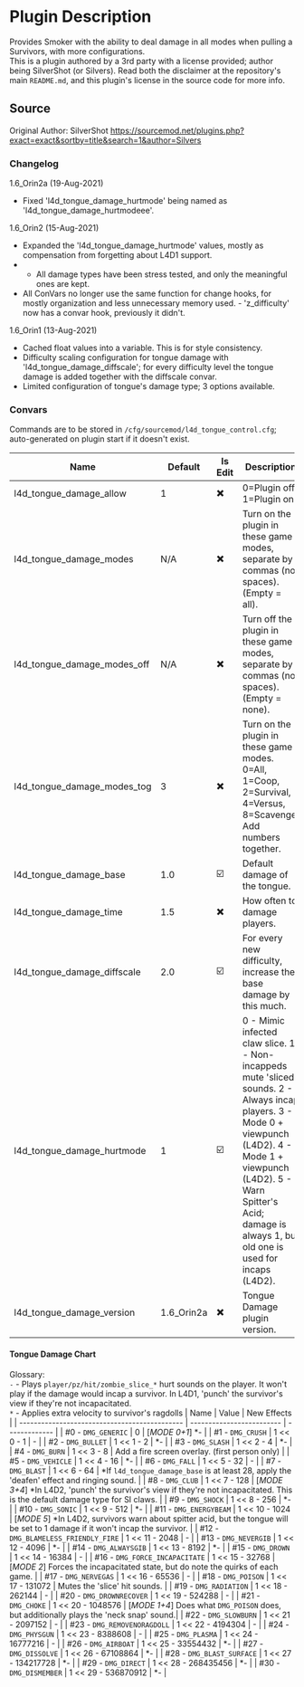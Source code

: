# Plugin Description
Provides Smoker with the ability to deal damage in all modes when pulling a Survivors, with more configurations.<br>
This is a plugin authored by a 3rd party with a license provided; author being SilverShot (or Silvers). Read both the disclaimer at the repository's main `README.md`, and this plugin's license in the source code for more info.

## Source
Original Author: SilverShot
https://sourcemod.net/plugins.php?exact=exact&sortby=title&search=1&author=Silvers

### Changelog
1.6_Orin2a (19-Aug-2021)
- Fixed 'l4d_tongue_damage_hurtmode' being named as 'l4d_tongue_damage_hurtmodeee'.
	
1.6_Orin2 (15-Aug-2021)
- Expanded the 'l4d_tongue_damage_hurtmode' values, mostly as compensation from forgetting about L4D1 support.
- - All damage types have been stress tested, and only the meaningful ones are kept.
- All ConVars no longer use the same function for change hooks, for mostly organization and less unnecessary memory used.	- 'z_difficulty' now has a convar hook, previously it didn't.

1.6_Orin1 (13-Aug-2021)
- Cached float values into a variable. This is for style consistency.
- Difficulty scaling configuration for tongue damage with 'l4d_tongue_damage_diffscale'; for every difficulty level the tongue damage is added together with the diffscale convar.
- Limited configuration of tongue's damage type; 3 options available.

### Convars
Commands are to be stored in `/cfg/sourcemod/l4d_tongue_control.cfg`; auto-generated on plugin start if it doesn't exist.

| 		  Name           		|  Default	|    Is Edit	| Description |
| -----------------------------	| --------- | -------------	| ----------- |
| l4d_tongue_damage_allow		|	  1		|	  ✖️		| 0=Plugin off, 1=Plugin on. |
| l4d_tongue_damage_modes		|	 N/A	|	  ✖️		| Turn on the plugin in these game modes, separate by commas (no spaces). (Empty = all). |
| l4d_tongue_damage_modes_off	|	 N/A	|	  ✖️		| Turn off the plugin in these game modes, separate by commas (no spaces). (Empty = none). |
| l4d_tongue_damage_modes_tog	|	  3		|	  ✖️		| Turn on the plugin in these game modes. 0=All, 1=Coop, 2=Survival, 4=Versus, 8=Scavenge. Add numbers together. |
| l4d_tongue_damage_base		|	 1.0	|	  ☑️		| Default damage of the tongue. |
| l4d_tongue_damage_time		|	 1.5	|	  ✖️		| How often to damage players. |
| l4d_tongue_damage_diffscale	|	 2.0	|	  ☑️		| For every new difficulty, increase the base damage by this much. |
| l4d_tongue_damage_hurtmode	|	  1		|	  ☑️		| 0 - Mimic infected claw slice. 1 - Non-incappeds mute 'sliced' sounds. 2 - Always incap players. 3 - Mode 0 + viewpunch (L4D2). 4 - Mode 1 + viewpunch (L4D2). 5 - Warn Spitter's Acid; damage is always 1, but old one is used for incaps (L4D2). |
| l4d_tongue_damage_version		| 1.6_Orin2a|	  ✖️		| Tongue Damage plugin version. |

#### Tongue Damage Chart
Glossary:<br>
`-` \- Plays `player/pz/hit/zombie_slice_*` hurt sounds on the player. It won't play if the damage would incap a survivor. In L4D1, 'punch' the survivor's view if they're not incapacitated.<br>
`*` \- Applies extra velocity to survivor's ragdolls
|                    Name 						|            Value			|  New Effects	|
| ---------------------------------------------	| ------------------------- | -------------	|
| \#0 \- `DMG_GENERIC`							|	0						| \[*MODE 0+1*\] \*\- |
| \#1 \- `DMG_CRUSH`							|	1 << 0	\- 1			| \- |
| \#2 \- `DMG_BULLET`							|	1 << 1	\- 2			| \*\- |
| \#3 \- `DMG_SLASH`							|	1 << 2	\- 4			| \*\- |
| \#4 \- `DMG_BURN`								|	1 << 3	\- 8			| Add a fire screen overlay. (first person only) |
| \#5 \- `DMG_VEHICLE`							|	1 << 4	\- 16			| \*\- |
| \#6 \- `DMG_FALL`								|	1 << 5	\- 32			| \- |
| \#7 \- `DMG_BLAST`							|	1 << 6	\- 64			| \*If `l4d_tongue_damage_base` is at least 28, apply the 'deafen' effect and ringing sound. |
| \#8 \- `DMG_CLUB`								|	1 << 7	\- 128			| \[*MODE 3+4*\] \*In L4D2, 'punch' the survivor's view if they're not incapacitated. This is the default damage type for SI claws. |
| \#9 \- `DMG_SHOCK`							|	1 << 8	\- 256			| \*\- |
| \#10 \- `DMG_SONIC`							|	1 << 9	\- 512			| \*\- |
| \#11 \- `DMG_ENERGYBEAM`						|	1 << 10	\- 1024			| \[*MODE 5*\] \*In L4D2, survivors warn about spitter acid, but the tongue will be set to 1 damage if it won't incap the survivor. |
| \#12 \- `DMG_BLAMELESS_FRIENDLY_FIRE`			|	1 << 11	\- 2048			| \- |
| \#13 \- `DMG_NEVERGIB`						|	1 << 12	\- 4096			| \*\- |
| \#14 \- `DMG_ALWAYSGIB`						|	1 << 13	\- 8192			| \*\- |
| \#15 \- `DMG_DROWN`							|	1 << 14	\- 16384		| \- |
| \#16 \- `DMG_FORCE_INCAPACITATE`				|	1 << 15	\- 32768		| \[*MODE 2*\] Forces the incapacitated state, but do note the quirks of each game. |
| \#17 \- `DMG_NERVEGAS`						|	1 << 16	\- 65536		| \- |
| \#18 \- `DMG_POISON`							|	1 << 17	\- 131072		| Mutes the 'slice' hit sounds. |
| \#19 \- `DMG_RADIATION`						|	1 << 18	\- 262144		| \- |
| \#20 \- `DMG_DROWNRECOVER`					|	1 << 19	\- 524288		| \- |
| \#21 \- `DMG_CHOKE`							|	1 << 20	\- 1048576		| \[*MODE 1+4*\] Does what `DMG_POISON` does, but additionally plays the 'neck snap' sound.|
| \#22 \- `DMG_SLOWBURN`						|	1 << 21	\- 2097152		| \- |
| \#23 \- `DMG_REMOVENORAGDOLL`					|	1 << 22	\- 4194304		| \- |
| \#24 \- `DMG_PHYSGUN`							|	1 << 23	\- 8388608		| \- |
| \#25 \- `DMG_PLASMA`							|	1 << 24	\- 16777216		| \- |
| \#26 \- `DMG_AIRBOAT`							|	1 << 25	\- 33554432		| \*\- |
| \#27 \- `DMG_DISSOLVE`						|	1 << 26	\- 67108864		| \*\- |
| \#28 \- `DMG_BLAST_SURFACE`					|	1 << 27	\- 134217728	| \*\- |
| \#29 \- `DMG_DIRECT`							|	1 << 28	\- 268435456	| \*\- |
| \#30 \- `DMG_DISMEMBER`						|	1 << 29	\- 536870912	| \*\- |
